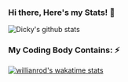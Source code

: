 ### Hi there, Here's my Stats! 👋

![Dicky's github stats](https://github-readme-stats.vercel.app/api?username=dickygiancini&show_icons=true&theme=dracula&count_private=true)

### My Coding Body Contains: ⚡
[![willianrod's wakatime stats](https://github-readme-stats.vercel.app/api/wakatime?username=dickygiancini)](https://github.com/anuraghazra/github-readme-stats)

<!--
**dickygiancini/dickygiancini** is a ✨ _special_ ✨ repository because its `README.md` (this file) appears on your GitHub profile.

Here are some ideas to get you started:

- 🔭 I’m currently working on ...
- 🌱 I’m currently learning ...
- 👯 I’m looking to collaborate on ...
- 🤔 I’m looking for help with ...
- 💬 Ask me about ...
- 📫 How to reach me: ...
- 😄 Pronouns: ...
- ⚡ Fun fact: ...
-->
